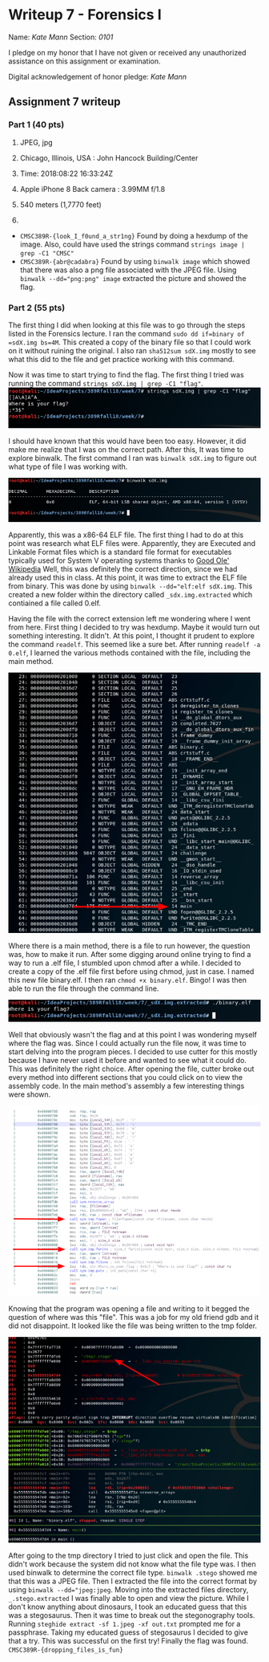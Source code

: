 Writeup 7 - Forensics I
======

Name: *Kate Mann*
Section: *0101*

I pledge on my honor that I have not given or received any unauthorized assistance on this assignment or examination.

Digital acknowledgement of honor pledge: *Kate Mann*

## Assignment 7 writeup

### Part 1 (40 pts)

1. JPEG, jpg

2. Chicago, Illinois, USA : John Hancock Building/Center

3. Time: 2018:08:22 16:33:24Z

4. Apple iPhone 8 Back camera : 3.99MM f/1.8

5. 540 meters (1,7770 feet)

6. 
* `CMSC389R-{look_I_f0und_a_str1ng}` Found by doing a hexdump of the image. Also, could have used the 
strings command `strings image | grep -C1 "CMSC"`
*  `CMSC389R-{abr@cadabra}` Found by using `binwalk image` which showed that there was also a png file 
associated with the JPEG file. Using `binwalk --dd="png:png" image` extracted the picture and showed the
flag. 


### Part 2 (55 pts)
The first thing I did when looking at this file was to go through the steps listed in the Forensics 
lecture. I ran the command `sudo dd if=binary of =sdX.img bs=4M`. This created a copy of the binary file so that
I could work on it without ruining the original. I also ran `sha512sum sdX.img` mostly to see what this did to 
the file and get practice working with this command. 

Now it was time to start trying to find the flag. The first thing I tried was running the command
`strings sdX.img | grep -C1 "flag"`. 
![Strings results](Strings.png)

I should have known that this would have been too easy. However, it did make me realize that I was on the correct
path. After this, It was time to explore binwalk. The first command I ran was `binwalk sdX.img` to figure out 
what type of file I was working with. 

![Binwalk file](binwalk_file.png)

Apparently, this was a x86-64 ELF file. The first thing I had to do at this point was research what
ELF files were. Apparently, they are Executed and Linkable Format files which is a standard file format for 
executables typically used for System V operating systems thanks to [Good Ole' Wikipedia](https://en.wikipedia.org/wiki/Executable_and_Linkable_Format)
Well, this was definitely the correct direction, since we had already used this in class. At this point, it was 
time to extract the ELF file from binary. This was done by using `binwalk --dd="elf:elf sdX.img`. This created
a new folder within the directory called `_sdx.img.extracted` which contiained a file called 0.elf. 

Having the file with the correct extension left me wondering where I went from here. First thing I decided to try
was hexdump. Maybe it would turn out something interesting. It didn't. At this point, I thought it prudent 
to explore the command `readelf`. This seemed like a sure bet. After running `readelf -a 0.elf`, I 
learned the various methods contained with the file, including the main method. 

![readelf](readelf.png)

Where there is a main method, there is a file to run however, the question was, how to make it run. After some 
digging around online trying to find a way to run a .elf file, I stumbled upon chmod after a while. I 
decided to create a copy of the .elf file first before using chmod, just in case. I named this new file 
binary.elf. I then ran `chmod +x binary.elf`. Bingo! I was then able to run the file through the command line. 

![running the program](run.png)

Well that obviously wasn't the flag and at this point I was wondering myself where the flag was. Since I could
actually run the file now, it was time to start delving into the program pieces. I decided to use cutter for this 
mostly because I have never used it before and wanted to see what it could do. This was definitely the right choice. 
After opening the file, cutter broke out every method into different sections that you could click on to 
view the assembly code. In the main method's assembly a few interesting things were shown. 

![cutter](cutter.png)  

Knowing that the program was opening a file and writing to it begged the question of where was this "file". This was 
a job for my old friend gdb and it did not disappoint. It looked like the file was being written to the 
tmp folder. 

![gdb](gdb.png)

After going to the tmp directory I tried to just click and open the file. This didn't work because the system
did not know what the file type was. I then used binwalk to determine the correct file type. `binwalk .stego`
showed me that this was a JPEG file. Then I extracted the file into the correct format by using
`binwalk --dd="jpeg:jpeg`. Moving into the extracted files directory, `_.stego.extracted` I was finally able
to open and view the picture. While I don't know anything about dinosaurs, I took an educated guess that this 
was a stegosaurus. Then it was time to break out the stegonography tools. Running 
`steghide extract -sf 1.jpeg -xf out.txt` prompted me for a passphrase. Taking my educated guess of 
stegosaurus I decided to give that a try. This was successful on the first try! Finally the flag was found. 
`CMSC389R-{dropping_files_is_fun}`

